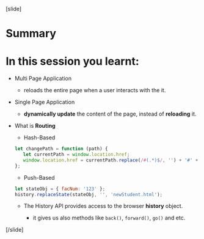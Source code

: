 [slide]

# Summary

# In this session you learnt:

- Multi Page Application

   - reloads the entire page when a user interacts with the it.

- Single Page Application

   - **dynamically update** the content of the page, instead of **reloading** it.

- What is **Routing**

   - Hash-Based

   ```js
   let changePath = function (path) {
      let currentPath = window.location.href;
      window.location.href = currentPath.replace(/#(.*)$/, '') + '#' + path;
   };
   ```

   - Push-Based

   ```js
   let stateObj = { facNum: '123' };
   history.replaceState(stateObj, '', 'newStudent.html');
   ```

   - The History API provides access to the browser **history** object.

      - it gives us also methods like `back()`, `forward()`, `go()` and etc.

[/slide]
